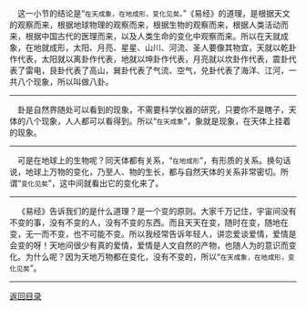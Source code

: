 &emsp;这一小节的结论是“``在天成象，在地成形，变化见矣。``”《易经》的道理，是根据天文的观察而来，根据地球物理的观察而来，根据生物的观察而来，根据人类活动而来，根据中国古代的医理而来，以及人类生命的变化中观察而来。所以在天就成象，在地就成形，太阳、月亮、星星、山川、河流、圣人要像其物宜，天就以乾卦作代表，太阳就以离卦作代表，地就以坤卦作代表，月亮就以坎卦作代表，震卦代表了雷电，艮卦代表了高山，巽卦代表了气流、空气，兑卦代表了海洋、江河，一共八个现象，所以叫做八卦。
___
&emsp;卦是自然界随处可以看到的现象，不需要科学仪器的研究，只要你不是瞎子，天体的八个现象，人人都可以看得到。所以“``在天成象``”，象就是现象，在天体上挂着的现象。
___
&emsp;可是在地球上的生物呢？同天体都有关系，“``在地成形``”，有形质的关系。换句话说，地球上万物的变化，乃至人、物的生长，都与自然天体的关系非常密切。所谓“``变化见矣``”，这中间就看出它的变化来了。
___
&emsp;《易经》告诉我们的是什么道理？是一个变的原则。大家千万记住，宇宙间没有不变的事，没有不变的人，没有不变的东西。而且天天在变，随时在变，随地在变，无一而不变，也不可能不变。所以我经常告诉年轻人，讲恋爱谈爱情，爱情是会变的呀！天地间很少有真的爱情，爱情是人文自然的产物，也随人为的意识而变化。为什么呢？因为天地万物都在变化，没有不变的，所以“``在天成象，在地成形，变化见矣``”。
___
[返回目录](../../../master/README.md#目录)